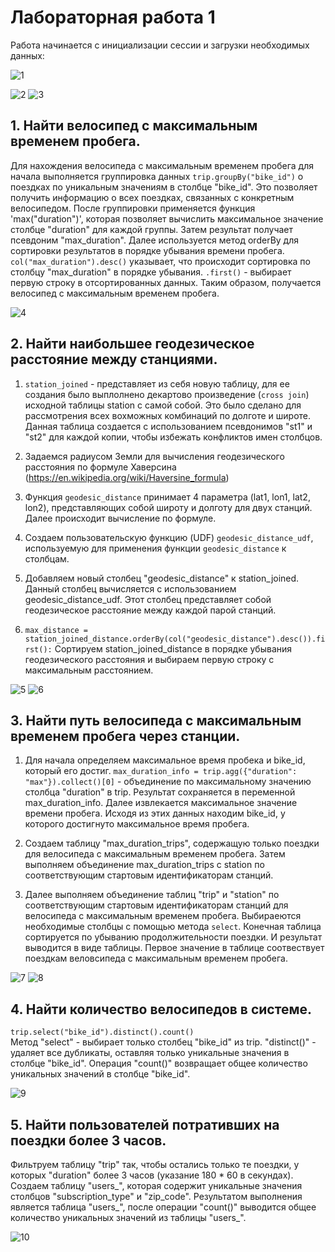 # Лабораторная работа 1

Работа начинается с инициализации сессии и загрузки необходимых данных: 

![1](https://github.com/IlyaSwallow/BigData/blob/main/Lab1/Images/1.png)

![2](https://github.com/IlyaSwallow/BigData/blob/main/Lab1/Images/2.png) ![3](https://github.com/IlyaSwallow/BigData/blob/main/Lab1/Images/3.png)     


## 1. Найти велосипед с максимальным временем пробега.

Для нахождения велосипеда с максимальным временем пробега для начала выполняется группировка данных
`trip.groupBy("bike_id")` о поездках по уникальным значениям в столбце "bike_id". Это позволяет получить 
информацию о всех поездках, связанных с конкретным велосипедом.
После группировки применяется функция 'max("duration")', которая позволяет вычислить максимальное значение 
столбце "duration" для каждой группы. Затем результат получает псевдоним "max_duration".
Далее используется метод orderBy для сортировки результатов в порядке убывания времени пробега.
`col("max_duration").desc()` указывает, что происходит сортировка по столбцу "max_duration" в порядке убывания.
`.first()` - выбирает первую строку в отсортированных данных. Таким образом, получается велосипед с максимальным временем пробега.
  
![4](https://github.com/IlyaSwallow/BigData/blob/main/Lab1/Images/4.png)


## 2. Найти наибольшее геодезическое расстояние между станциями.

1. `station_joined` - представляет из себя новую таблицу, для ее создания было выплолнено декартово произведение 
(`cross join`) исходной таблицы station с самой собой. Это было сделано для рассмотрения всех вохможных комбинаций 
по долготе и широте. Данная таблица создается с использованием псевдонимов "st1" и "st2" для каждой копии, чтобы избежать 
конфликтов имен столбцов.

2. Задаемся радиусом Земли для вычисления геодезического расстояния по формуле Хаверсина (https://en.wikipedia.org/wiki/Haversine_formula)

3. Функция `geodesic_distance` принимает 4 параметра (lat1, lon1, lat2, lon2), представляющих собой широту и долготу для двух станций.  
Далее происходит вычисление по формуле. 

3. Создаем пользовательскую функцию (UDF) `geodesic_distance_udf`, используемую для применения функции `geodesic_distance` к столбцам.

4. Добавляем новый столбец "geodesic_distance" к station_joined. Данный столбец вычисляется с использованием geodesic_distance_udf.
Этот столбец представляет собой геодезическое расстояние между каждой парой станций.

5. `max_distance = station_joined_distance.orderBy(col("geodesic_distance").desc()).first():`
Сортируем station_joined_distance в порядке убывания геодезического расстояния и выбираем первую строку с максимальным расстоянием.

![5](https://github.com/IlyaSwallow/BigData/blob/main/Lab1/Images/5.png )
![6](https://github.com/IlyaSwallow/BigData/blob/main/Lab1/Images/6.png )


## 3. Найти путь велосипеда с максимальным временем пробега через станции.

1. Для начала определяем максимальное время пробека и bike_id, который его достиг.
`max_duration_info = trip.agg({"duration": "max"}).collect()[0]` - объединение по максимальному значению столбца "duration" в trip.
Результат сохраняется в переменной max_duration_info. Далее извлекается максимальное значение времени пробега. Исходя из
этих данных находим bike_id, у которого достигнуто максимальное время пробега.

2. Создаем таблицу "max_duration_trips", содержащую только поездки для велосипеда с максимальным временем пробега. Затем
выполняем объединение max_duration_trips с station по соответствующим стартовым идентификаторам станций.

3. Далее выполняем объединение таблиц "trip" и "station" по соответствующим стартовым идентификаторам станций для велосипеда с максимальным
временем пробега. Выбираеются необходимые столбцы с помощью метода `select`. Конечная таблица сортируется по убыванию продолжительности поездки.
И результат выводится в виде таблицы. Первое значение в таблице соотвествует поездкам веловсипеда с максимальным временем пробега. 

![7](https://github.com/IlyaSwallow/BigData/blob/main/Lab1/Images/7.png )
![8](https://github.com/IlyaSwallow/BigData/blob/main/Lab1/Images/8.png )


## 4. Найти количество велосипедов в системе.

`trip.select("bike_id").distinct().count()`  
Метод "select" - выбирает только столбец "bike_id" из  trip. "distinct()" - удаляет все дубликаты, оставляя только уникальные значения в 
столбце "bike_id". Операция "count()" возвращает общее количество уникальных значений в столбце "bike_id". 

![9](https://github.com/IlyaSwallow/BigData/blob/main/Lab1/Images/9.png )


## 5. Найти пользователей потративших на поездки более 3 часов.

Фильтруем таблицу "trip" так, чтобы остались только те поездки, у которых "duration" более 3 часов (указание 180 * 60 в секундах). 
Создаем таблицу "users_", которая содержит уникальные значения столбцов "subscription_type" и "zip_code". Результатом выполнения 
является таблица "users_", после операции "count()" выводится общее количество уникальных значений из таблицы "users_".

![10](https://github.com/IlyaSwallow/BigData/blob/main/Lab1/Images/10.png )
